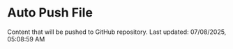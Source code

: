 # Auto Push File

Content that will be pushed to GitHub repository.
Last updated: 07/08/2025, 05:08:59 AM